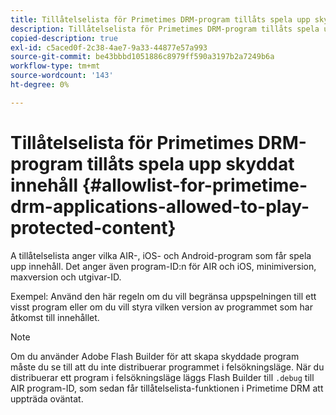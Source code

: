 ```yaml
---
title: Tillåtelselista för Primetimes DRM-program tillåts spela upp skyddat innehåll
description: Tillåtelselista för Primetimes DRM-program tillåts spela upp skyddat innehåll
copied-description: true
exl-id: c5aced0f-2c38-4ae7-9a33-44877e57a993
source-git-commit: be43bbbd1051886c8979ff590a3197b2a7249b6a
workflow-type: tm+mt
source-wordcount: '143'
ht-degree: 0%

---
```


# Tillåtelselista för Primetimes DRM-program tillåts spela upp skyddat innehåll {#allowlist-for-primetime-drm-applications-allowed-to-play-protected-content}

A tillåtelselista anger vilka AIR-, iOS- och Android-program som får spela upp innehåll. Det anger även program-ID:n för AIR och iOS, minimiversion, maxversion och utgivar-ID.

Exempel: Använd den här regeln om du vill begränsa uppspelningen till ett visst program eller om du vill styra vilken version av programmet som har åtkomst till innehållet.

>[!NOTE]
>
>Om du använder Adobe Flash Builder för att skapa skyddade program måste du se till att du inte distribuerar programmet i felsökningsläge. När du distribuerar ett program i felsökningsläge läggs Flash Builder till `.debug` till AIR program-ID, som sedan får tillåtelselista-funktionen i Primetime DRM att uppträda oväntat.

